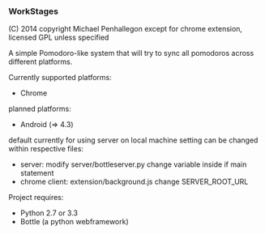 ### WorkStages

(C) 2014 copyright Michael Penhallegon except for chrome extension, licensed GPL unless specified

A simple Pomodoro-like system that will try to sync all pomodoros across different platforms.

Currently supported platforms:
* Chrome

planned platforms:
* Android (=> 4.3)

default currently for using server on local machine setting can be changed within respective files:
* server: modify server/bottleserver.py change variable inside if main statement
* chrome client: extension/background.js change SERVER_ROOT_URL

Project requires:
* Python 2.7 or 3.3
* Bottle (a python webframework)
